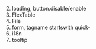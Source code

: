 2. loading, button.disable/enable
3. FlexTable
4. File
5. form, tagname startswith quick-
6. i18n
7. tooltip
